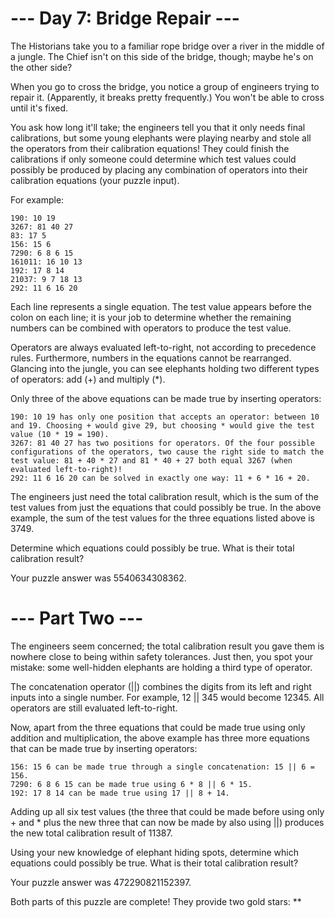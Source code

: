 ﻿# --- Day 7: Bridge Repair ---

The Historians take you to a familiar rope bridge over a river in the middle of a jungle. The Chief isn't on this side of the bridge, though; maybe he's on the other side?

When you go to cross the bridge, you notice a group of engineers trying to repair it. (Apparently, it breaks pretty frequently.) You won't be able to cross until it's fixed.

You ask how long it'll take; the engineers tell you that it only needs final calibrations, but some young elephants were playing nearby and stole all the operators from their calibration equations! They could finish the calibrations if only someone could determine which test values could possibly be produced by placing any combination of operators into their calibration equations (your puzzle input).

For example:

```text
190: 10 19
3267: 81 40 27
83: 17 5
156: 15 6
7290: 6 8 6 15
161011: 16 10 13
192: 17 8 14
21037: 9 7 18 13
292: 11 6 16 20
```

Each line represents a single equation. The test value appears before the colon on each line; it is your job to determine whether the remaining numbers can be combined with operators to produce the test value.

Operators are always evaluated left-to-right, not according to precedence rules. Furthermore, numbers in the equations cannot be rearranged. Glancing into the jungle, you can see elephants holding two different types of operators: add (+) and multiply (*).

Only three of the above equations can be made true by inserting operators:

    190: 10 19 has only one position that accepts an operator: between 10 and 19. Choosing + would give 29, but choosing * would give the test value (10 * 19 = 190).
    3267: 81 40 27 has two positions for operators. Of the four possible configurations of the operators, two cause the right side to match the test value: 81 + 40 * 27 and 81 * 40 + 27 both equal 3267 (when evaluated left-to-right)!
    292: 11 6 16 20 can be solved in exactly one way: 11 + 6 * 16 + 20.

The engineers just need the total calibration result, which is the sum of the test values from just the equations that could possibly be true. In the above example, the sum of the test values for the three equations listed above is 3749.

Determine which equations could possibly be true. What is their total calibration result?

Your puzzle answer was 5540634308362.

# --- Part Two ---

The engineers seem concerned; the total calibration result you gave them is nowhere close to being within safety tolerances. Just then, you spot your mistake: some well-hidden elephants are holding a third type of operator.

The concatenation operator (||) combines the digits from its left and right inputs into a single number. For example, 12 || 345 would become 12345. All operators are still evaluated left-to-right.

Now, apart from the three equations that could be made true using only addition and multiplication, the above example has three more equations that can be made true by inserting operators:

    156: 15 6 can be made true through a single concatenation: 15 || 6 = 156.
    7290: 6 8 6 15 can be made true using 6 * 8 || 6 * 15.
    192: 17 8 14 can be made true using 17 || 8 + 14.

Adding up all six test values (the three that could be made before using only + and * plus the new three that can now be made by also using ||) produces the new total calibration result of 11387.

Using your new knowledge of elephant hiding spots, determine which equations could possibly be true. What is their total calibration result?

Your puzzle answer was 472290821152397.

Both parts of this puzzle are complete! They provide two gold stars: **
